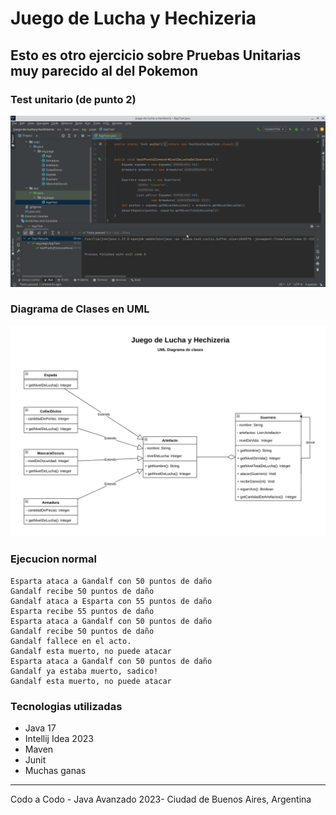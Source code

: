 # Juego de Lucha y Hechizeria

## Esto es otro ejercicio sobre **Pruebas Unitarias** muy parecido al del Pokemon

### Test unitario (de punto 2)

<p align="center">
    <img src="/doc/tests.png" aria-label="Camptura de la ejecucion los tests en Idea">
</p>

### Diagrama de Clases en UML 

<p align="center">
    <img src="/doc/uml.png" aria-label="Diagrama en lenguage de modelado unificado">
</p>


### Ejecucion normal

```
Esparta ataca a Gandalf con 50 puntos de daño
Gandalf recibe 50 puntos de daño
Gandalf ataca a Esparta con 55 puntos de daño
Esparta recibe 55 puntos de daño
Esparta ataca a Gandalf con 50 puntos de daño
Gandalf recibe 50 puntos de daño
Gandalf fallece en el acto.
Gandalf esta muerto, no puede atacar
Esparta ataca a Gandalf con 50 puntos de daño
Gandalf ya estaba muerto, sadico!
Gandalf esta muerto, no puede atacar
```


### Tecnologias utilizadas
- Java 17
- Intellij Idea 2023
- Maven
- Junit
- Muchas ganas


---

Codo a Codo - Java Avanzado 2023- Ciudad de Buenos Aires, Argentina
